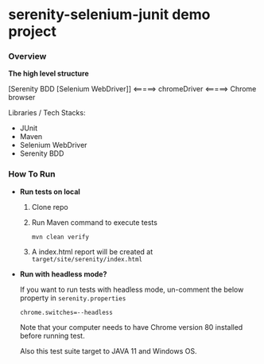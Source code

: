 # serenity-selenium-junit demo project

### Overview ###

**The high level structure**

[Serenity BDD [Selenium WebDriver]] <=====> chromeDriver <=====> Chrome browser

Libraries / Tech Stacks:

- JUnit
- Maven
- Selenium WebDriver
- Serenity BDD

### How To Run ###

  * **Run tests on local**
  
    1. Clone repo
    2. Run Maven command to execute tests
        
        ```
        mvn clean verify
        ```
    3. A index.html report will be created at `target/site/serenity/index.html` 
    
  * **Run with headless mode?**

    If you want to run tests with headless mode, un-comment the below property in `serenity.properties`

        chrome.switches=--headless

    Note that your computer needs to have Chrome version 80 installed before running test.
    
    Also this test suite target to JAVA 11 and Windows OS.
